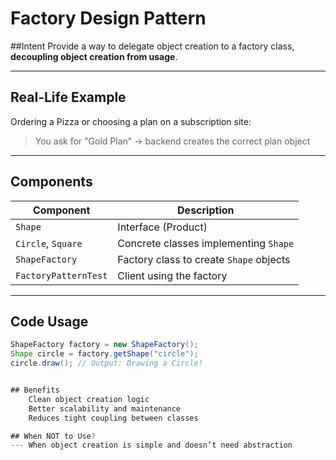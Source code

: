 # Factory Design Pattern

##Intent
Provide a way to delegate object creation to a factory class, **decoupling object creation from usage**.

---

##  Real-Life Example
Ordering a Pizza or choosing a plan on a subscription site:
> You ask for "Gold Plan" → backend creates the correct plan object

---

##  Components

| Component       | Description                              |
|----------------|------------------------------------------|
| `Shape`        | Interface (Product)                      |
| `Circle`, `Square` | Concrete classes implementing `Shape` |
| `ShapeFactory` | Factory class to create `Shape` objects  |
| `FactoryPatternTest` | Client using the factory            |

---

##  Code Usage

```java
ShapeFactory factory = new ShapeFactory();
Shape circle = factory.getShape("circle");
circle.draw(); // Output: Drawing a Circle!


## Benefits
    Clean object creation logic
    Better scalability and maintenance
    Reduces tight coupling between classes

## When NOT to Use?
--- When object creation is simple and doesn’t need abstraction
